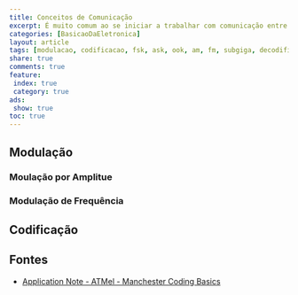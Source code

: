 ```yaml
---
title: Conceitos de Comunicação
excerpt: É muito comum ao se iniciar a trabalhar com comunicação entre sistemas, usando principalmente RF confuntir alguns conceitos, como a diferença entre Modulação e Codificação, vamos consolidar um pouco neste artigo o siginficado e diferença entre cada conceito.
categories: [BasicaoDaEletronica]
layout: article
tags: [modulacao, codificacao, fsk, ask, ook, am, fm, subgiga, decodificacao]
share: true
comments: true
feature:
 index: true
 category: true
ads: 
 show: true
toc: true
---
```


## Modulação

### Moulação por Amplitue

### Modulação de Frequência

## Codificação

## Fontes

 * [Application Note - ATMel - Manchester Coding Basics](http://www.atmel.com/Images/doc9164.pdf)
